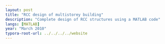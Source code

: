 ```yaml
---
layout: post
title: "RCC design of multistorey building"
description: "Complete design of RCC structures using a MATLAB code"
langs: [MATLAB]
year: "March 2010"
typora-root-url: ../../../../website
---
```


